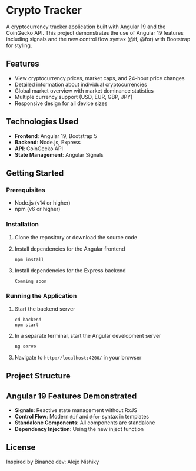 # Crypto Tracker

A cryptocurrency tracker application built with Angular 19 and the CoinGecko API. This project demonstrates the use of Angular 19 features including signals and the new control flow syntax (@if, @for) with Bootstrap for styling.

## Features

- View cryptocurrency prices, market caps, and 24-hour price changes
- Detailed information about individual cryptocurrencies
- Global market overview with market dominance statistics
- Multiple currency support (USD, EUR, GBP, JPY)
- Responsive design for all device sizes

## Technologies Used

- **Frontend**: Angular 19, Bootstrap 5
- **Backend**: Node.js, Express
- **API**: CoinGecko API
- **State Management**: Angular Signals

## Getting Started

### Prerequisites

- Node.js (v14 or higher)
- npm (v6 or higher)

### Installation

1. Clone the repository or download the source code

2. Install dependencies for the Angular frontend
   ```
   npm install
   ```

3. Install dependencies for the Express backend
   ```
   Comming soon
   ```

### Running the Application

1. Start the backend server
   ```
   cd backend
   npm start
   ```

2. In a separate terminal, start the Angular development server
   ```
   ng serve
   ```

3. Navigate to `http://localhost:4200/` in your browser

## Project Structure


## Angular 19 Features Demonstrated

- **Signals**: Reactive state management without RxJS
- **Control Flow**: Modern `@if` and `@for` syntax in templates
- **Standalone Components**: All components are standalone
- **Dependency Injection**: Using the new inject function

## License
Inspired by Binance
dev: Alejo Nishiky
